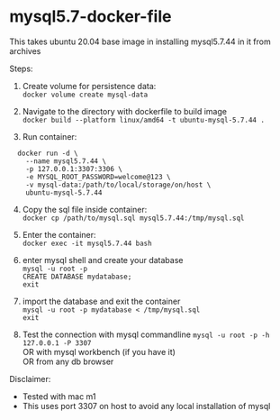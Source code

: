 # mysql5.7-docker-file

This takes ubuntu 20.04 base image in installing mysql5.7.44 in it from archives

Steps:
1. Create volume for persistence data:</br>
  ```docker volume create mysql-data```

2. Navigate to the directory with dockerfile to build image</br>
  ```docker build --platform linux/amd64 -t ubuntu-mysql-5.7.44 .```

3. Run container:</br>
```
  docker run -d \
    --name mysql5.7.44 \
    -p 127.0.0.1:3307:3306 \
    -e MYSQL_ROOT_PASSWORD=welcome@123 \
    -v mysql-data:/path/to/local/storage/on/host \
    ubuntu-mysql-5.7.44
```

4. Copy the sql file inside container:</br>
  ```docker cp /path/to/mysql.sql mysql5.7.44:/tmp/mysql.sql```

5. Enter the container:</br>
  ```docker exec -it mysql5.7.44 bash```</br>

6. enter mysql shell and create your database</br>
  ```mysql -u root -p```</br>
  ```CREATE DATABASE mydatabase;```</br>
  ```exit```</br>

7. import the database and exit the container</br>
  ```mysql -u root -p mydatabase < /tmp/mysql.sql```</br>
  ```exit```

8. Test the connection with mysql commandline ```mysql -u root -p -h 127.0.0.1 -P 3307```</br>
  OR with mysql workbench (if you have it)</br>
  OR from any db browser

Disclaimer:
- Tested with mac m1
- This uses port 3307 on host to avoid any local installation of mysql
